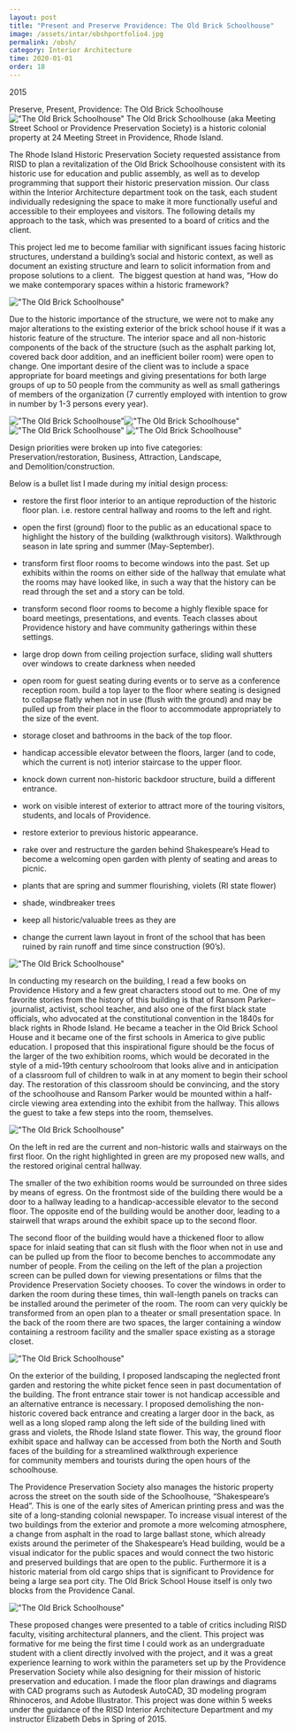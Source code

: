 ```yaml
---
layout: post
title: "Present and Preserve Providence: The Old Brick Schoolhouse"
image: /assets/intar/obshportfolio4.jpg
permalink: /obsh/
category: Interior Architecture
time: 2020-01-01
order: 18
---
```


2015

Preserve, Present, Providence: The Old Brick Schoolhouse 
!["The Old Brick Schoolhouse"](/assets/intar/obshportfolio1.jpg)
The Old Brick Schoolhouse (aka Meeting Street School or Providence Preservation Society) is a historic colonial property at 24 Meeting Street in Providence, Rhode Island.

The Rhode Island Historic Preservation Society requested assistance from RISD to plan a revitalization of the Old Brick Schoolhouse consistent with its historic use for education and public assembly, as well as to develop programming that support their historic preservation mission. Our class within the Interior Architecture department took on the task, each student individually redesigning the space to make it more functionally useful and accessible to their employees and visitors. The following details my approach to the task, which was presented to a board of critics and the client.

This project led me to become familiar with significant issues facing historic structures, understand a building’s social and historic context, as well as document an existing structure and learn to solicit information from and propose solutions to a client.  The biggest question at hand was, “How do we make contemporary spaces within a historic framework?

!["The Old Brick Schoolhouse"](/assets/intar/obshportfolio5.jpg)

Due to the historic importance of the structure, we were not to make any major alterations to the existing exterior of the brick school house if it was a historic feature of the structure. The interior space and all non-historic components of the back of the structure (such as the asphalt parking lot, covered back door addition, and an inefficient boiler room) were open to change. One important desire of the client was to include a space appropriate for board meetings and giving presentations for both large groups of up to 50 people from the community as well as small gatherings of members of the organization (7 currently employed with intention to grow in number by 1-3 persons every year).

!["The Old Brick Schoolhouse"](/assets/intar/obshportfolio2.jpg)!["The Old Brick Schoolhouse"](/assets/intar/obshportfolio3.jpg)!["The Old Brick Schoolhouse"](/assets/intar/obshportfolio4.jpg)
!["The Old Brick Schoolhouse"](/assets/intar/obshstreet.jpg)

Design priorities were broken up into five categories: 
Preservation/restoration, Business, Attraction, Landscape, and Demolition/construction.

Below is a bullet list I made during my initial design process:

- restore the first floor interior to an antique reproduction of the historic floor plan. i.e. restore central hallway and rooms to the left and right.

- open the first (ground) floor to the public as an educational space to highlight the history of the building (walkthrough visitors). Walkthrough season in late spring and summer (May-September).

- transform first floor rooms to become windows into the past. Set up exhibits within the rooms on either side of the hallway that emulate what the rooms may have looked like, in such a way that the history can be read through the set and a story can be told.

- transform second floor rooms to become a highly flexible space for board meetings, presentations, and events. Teach classes about Providence history and have community gatherings within these settings.

- large drop down from ceiling projection surface, sliding wall shutters over windows to create darkness when needed

- open room for guest seating during events or to serve as a conference reception room. build a top layer to the floor where seating is designed to collapse flatly when not in use (flush with the ground) and may be pulled up from their place in the floor to accommodate appropriately to the size of the event.

- storage closet and bathrooms in the back of the top floor.

- handicap accessible elevator between the floors, larger (and to code, which the current is not) interior staircase to the upper floor.

- knock down current non-historic backdoor structure, build a different entrance.

- work on visible interest of exterior to attract more of the touring visitors, students, and locals of Providence. 

- restore exterior to previous historic appearance.

- rake over and restructure the garden behind Shakespeare’s Head to become a welcoming open garden with plenty of seating and areas to picnic.

- plants that are spring and summer flourishing, violets (RI state flower)

- shade, windbreaker trees

- keep all historic/valuable trees as they are

- change the current lawn layout in front of the school that has been ruined by rain runoff and time since construction (90’s).

!["The Old Brick Schoolhouse"](/assets/intar/axon_obsh.jpg)

In conducting my research on the building, I read a few books on Providence History and a few great characters stood out to me. One of my favorite stories from the history of this building is that of Ransom Parker–  journalist, activist, school teacher, and also one of the first black state officials, who advocated at the constitutional convention in the 1840s for black rights in Rhode Island. He became a teacher in the Old Brick School House and it became one of the first schools in America to give public education. I proposed that this inspirational figure should be the focus of the larger of the two exhibition rooms, which would be decorated in the style of a mid-19th century schoolroom that looks alive and in anticipation of a classroom full of children to walk in at any moment to begin their school day. The restoration of this classroom should be convincing, and the story of the schoolhouse and Ransom Parker would be mounted within a half-circle viewing area extending into the exhibit from the hallway. This allows the guest to take a few steps into the room, themselves.

!["The Old Brick Schoolhouse"](/assets/intar/obshnewplan.jpg)

On the left in red are the current and non-historic walls and stairways on the first floor. 
On the right highlighted in green are my proposed new walls, and the restored original central hallway.

The smaller of the two exhibition rooms would be surrounded on three sides by means of egress. On the frontmost side of the building there would be a door to a hallway leading to a handicap-accessible elevator to the second floor. The opposite end of the building would be another door, leading to a stairwell that wraps around the exhibit space up to the second floor.

The second floor of the building would have a thickened floor to allow space for inlaid seating that can sit flush with the floor when not in use and can be pulled up from the floor to become benches to accommodate any number of people. From the ceiling on the left of the plan a projection screen can be pulled down for viewing presentations or films that the Providence Preservation Society chooses. To cover the windows in order to darken the room during these times, thin wall-length panels on tracks can be installed around the perimeter of the room. The room can very quickly be transformed from an open plan to a theater or small presentation space. In the back of the room there are two spaces, the larger containing a window containing a restroom facility and the smaller space existing as a storage closet.

!["The Old Brick Schoolhouse"](/assets/intar/obsh1st2nd.jpg)

On the exterior of the building, I proposed landscaping the neglected front garden and restoring the white picket fence seen in past documentation of the building. The front entrance stair tower is not handicap accessible and an alternative entrance is necessary. I proposed demolishing the non-historic covered back entrance and creating a larger door in the back, as well as a long sloped ramp along the left side of the building lined with grass and violets, the Rhode Island state flower. This way, the ground floor exhibit space and hallway can be accessed from both the North and South faces of the building for a streamlined walkthrough experience for community members and tourists during the open hours of the schoolhouse.

The Providence Preservation Society also manages the historic property across the street on the south side of the Schoolhouse, “Shakespeare’s Head”. This is one of the early sites of American printing press and was the site of a long-standing colonial newspaper. To increase visual interest of the two buildings from the exterior and promote a more welcoming atmosphere, a change from asphalt in the road to large ballast stone, which already exists around the perimeter of the Shakespeare’s Head building, would be a visual indicator for the public spaces and would connect the two historic and preserved buildings that are open to the public. Furthermore it is a historic material from old cargo ships that is significant to Providence for being a large sea port city. The Old Brick School House itself is only two blocks from the Providence Canal.

!["The Old Brick Schoolhouse"](/assets/intar/obshmeetingst.jpg)

These proposed changes were presented to a table of critics including RISD faculty, visiting architectural planners, and the client. This project was formative for me being the first time I could work as an undergraduate student with a client directly involved with the project, and it was a great experience learning to work within the parameters set up by the Providence Preservation Society while also designing for their mission of historic preservation and education. I made the floor plan drawings and diagrams with CAD programs such as Autodesk AutoCAD, 3D modeling program Rhinoceros, and Adobe Illustrator. This project was done within 5 weeks under the guidance of the RISD Interior Architecture Department and my instructor Elizabeth Debs in Spring of 2015.

